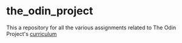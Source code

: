# the_odin_project
This a repository for all the various assignments related to The Odin Project's [curriculum](http://www.theodinproject.com/courses/web-development-101/lessons/html-css)


